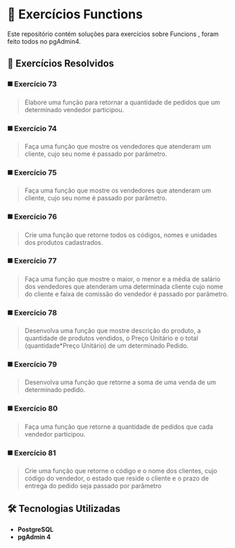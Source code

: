 # 📌 Exercícios Functions

Este repositório contém soluções para exercícios sobre Funcions , foram feito todos no pgAdmin4.

## 📜 Exercícios Resolvidos  

### ◼️ Exercício 73  
> Elabore uma função para retornar a quantidade de pedidos que um determinado
vendedor participou.

### ◼️ Exercício 74  
> Faça uma função que mostre os vendedores que atenderam um cliente, cujo seu
nome é passado por parâmetro.

### ◼️ Exercício 75
> Faça uma função que mostre os vendedores que atenderam um cliente, cujo seu
nome é passado por parâmetro.

### ◼️ Exercício 76
> Crie uma função que retorne todos os códigos, nomes e unidades dos produtos
cadastrados.
  
### ◼️ Exercício 77
> Faça uma função que mostre o maior, o menor e a média de salário dos
vendedores que atenderam uma determinada cliente cujo nome do cliente e faixa
de comissão do vendedor é passado por parâmetro.

### ◼️ Exercício 78
> Desenvolva uma função que mostre descrição do produto, a quantidade de
produtos vendidos, o Preço Unitário e o total (quantidade*Preço Unitário) de um
determinado Pedido.

### ◼️ Exercício 79
> Desenvolva uma função que retorne a soma de uma venda de um determinado
pedido.

### ◼️ Exercício 80
> Faça uma função que retorne a quantidade de pedidos que cada vendedor
participou.

### ◼️ Exercício 81
> Crie uma função que retorne o código e o nome dos clientes, cujo código do
vendedor, o estado que reside o cliente e o prazo de entrega do pedido seja
passado por parâmetro

## 🛠️ Tecnologias Utilizadas  
- **PostgreSQL**  
- **pgAdmin 4**  
